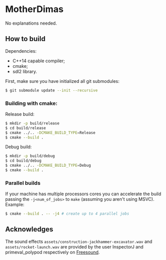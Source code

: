 # MotherDimas

No explanations needed.

## How to build

Dependencies:
* C++14 capable compiler;
* cmake;
* sdl2 library.

First, make sure you have initialized all git submodules:
```bash
$ git submodule update --init --recursive
```

### Building with cmake:

Release build:
```bash
$ mkdir -p build/release
$ cd build/release
$ cmake ../.. -DCMAKE_BUILD_TYPE=Release
$ cmake --build .
```

Debug build:
```bash
$ mkdir -p build/debug
$ cd build/debug
$ cmake ../.. -DCMAKE_BUILD_TYPE=Debug
$ cmake --build .
```

### Parallel builds

If your machine has multiple processors cores you can accelerate the build passing the ```-j<num_of_jobs>``` to ```make``` (assuming you aren't using MSVC). Example:
```bash
$ cmake --build . -- -j4 # create up to 4 parallel jobs
```
## Acknowledges

The sound effects ```assets/construction-jackhammer-excavator.wav``` and ```assets/rocket-launch.wav``` are provided by the user InspectorJ and primeval_polypod respectively on [Freesound](https://freesound.org).
